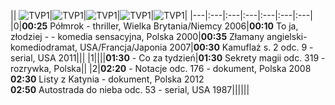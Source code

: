 || ![TVP1](https://github.com/ptomasik1/xxx/blob/master/loga/tvp1.gif "TVP1")|![TVP1](https://github.com/ptomasik1/xxx/blob/master/loga/tvp2.gif "TVP1")|![TVP1](https://github.com/ptomasik1/xxx/blob/master/loga/tvn.gif "TVP1")|![TVP1](https://github.com/ptomasik1/xxx/blob/master/loga/rtl7.gif "TVP1")|![TVP1](https://github.com/ptomasik1/xxx/blob/master/loga/pols.gif "TVP1")|
|---|:---|:---|:---|:---|:---|:---|
|0|**00:25** Półmrok - thriller, Wielka Brytania/Niemcy 2006|**00:10** To ja, złodziej - - komedia sensacyjna, Polska 2000|**00:35** Złamany angielski- komediodramat, USA/Francja/Japonia 2007|**00:30** Kamuflaż s. 2 odc. 9 - serial, USA 2011|||
|1||||**01:30** - Co za tydzień|**01:30** Sekrety magii odc. 319 - rozrywka, Polska||
|2|**02:20** - Notacje odc. 176 - dokument, Polska 2008 <br> **02:30** Listy z Katynia - dokument, Polska 2012<br>**02:50** Autostrada do nieba odc. 53 - serial, USA 1987||||||
